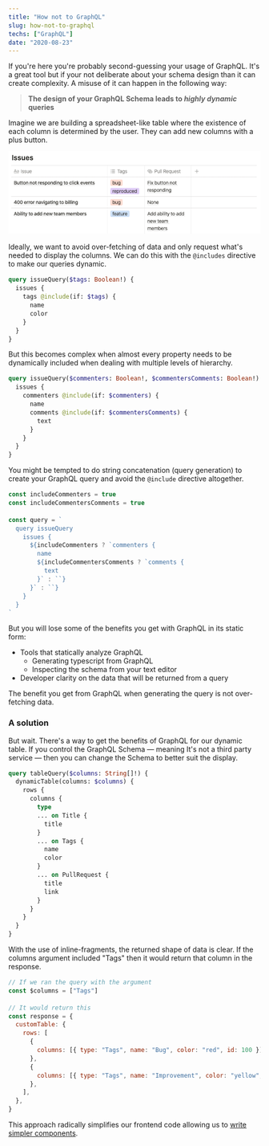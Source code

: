 ```yaml
---
title: "How not to GraphQL"
slug: how-not-to-graphql
techs: ["GraphQL"]
date: "2020-08-23"
---
```


If you're here you're probably second-guessing your usage of GraphQL. It's a great tool but if your not deliberate about your schema design than it can create complexity. A misuse of it can happen in the following way:

> **The design of your GraphQL Schema leads to _highly dynamic_ queries**

Imagine we are building a spreadsheet-like table where the existence of each column is determined by the user. They can add new columns with a plus button.

![Table](./table.png)

Ideally, we want to avoid over-fetching of data and only request what's needed to display the columns. We can do this with the `@includes` directive to make our queries dynamic.

```graphql
query issueQuery($tags: Boolean!) {
  issues {
    tags @include(if: $tags) {
      name
      color
    }
  }
}
```

But this becomes complex when almost every property needs to be dynamically included when dealing with multiple levels of hierarchy.

```graphql
query issueQuery($commenters: Boolean!, $commentersComments: Boolean!) {
  issues {
    commenters @include(if: $commenters) {
      name
      comments @include(if: $commentersComments) {
        text
      }
    }
  }
}
```

You might be tempted to do string concatenation (query generation) to create your GraphQL query and avoid the `@include` directive altogether.

```js
const includeCommenters = true
const includeCommentersComments = true

const query = `
  query issueQuery
    issues {
      ${includeCommenters ? `commenters {
        name
        ${includeCommentersComments ? `comments {
          text
        }` : ``}
      }` : ``}
    }
  }
`
```

But you will lose some of the benefits you get with GraphQL in its static form:

- Tools that statically analyze GraphQL
  - Generating typescript from GraphQL
  - Inspecting the schema from your text editor
- Developer clarity on the data that will be returned from a query

The benefit you get from GraphQL when generating the query is not over-fetching data.

### A solution

But wait. There's a way to get the benefits of GraphQL for our dynamic table. If you control the GraphQL Schema — meaning It's not a third party service — then you can change the Schema to better suit the display.

```graphql
query tableQuery($columns: String[]!) {
  dynamicTable(columns: $columns) {
    rows {
      columns {
        type
        ... on Title {
          title
        }
        ... on Tags {
          name
          color
        }
        ... on PullRequest {
          title
          link
        }
      }
    }
  }
}
```

With the use of inline-fragments, the returned shape of data is clear. If the columns argument included "Tags" then it would return that column in the response.

```js
// If we ran the query with the argument
const $columns = ["Tags"]

// It would return this
const response = {
  customTable: {
    rows: [
      {
        columns: [{ type: "Tags", name: "Bug", color: "red", id: 100 }],
      },
      {
        columns: [{ type: "Tags", name: "Improvement", color: "yellow", id: 111 }],
      },
    ],
  },
}
```

This approach radically simplifies our frontend code allowing us to [write simpler components](https://www.samdawson.dev/article/data-massaging).
